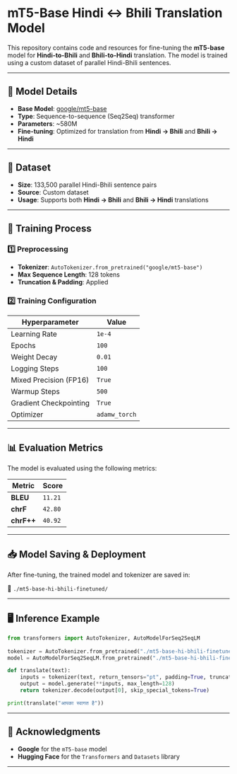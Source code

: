 # **mT5-Base Hindi ↔ Bhili Translation Model**

This repository contains code and resources for fine-tuning the **mT5-base** model for **Hindi-to-Bhili** and **Bhili-to-Hindi** translation. The model is trained using a custom dataset of parallel Hindi-Bhili sentences.

---

## 📖 **Model Details**

- **Base Model**: [google/mt5-base](https://huggingface.co/google/mt5-base)
- **Type**: Sequence-to-sequence (Seq2Seq) transformer
- **Parameters**: ~580M
- **Fine-tuning**: Optimized for translation from **Hindi → Bhili** and **Bhili → Hindi**

---

## 📂 **Dataset**

- **Size**: 133,500 parallel Hindi-Bhili sentence pairs
- **Source**: Custom dataset
- **Usage**: Supports both **Hindi → Bhili** and **Bhili → Hindi** translations

---

## 🚀 **Training Process**

### **1️⃣ Preprocessing**

- **Tokenizer**: `AutoTokenizer.from_pretrained("google/mt5-base")`
- **Max Sequence Length**: 128 tokens
- **Truncation & Padding**: Applied

### **2️⃣ Training Configuration**

| **Hyperparameter**     | **Value**    |
|----------------------|------------|
| Learning Rate       | `1e-4`     |
| Epochs             | `100`      |
| Weight Decay       | `0.01`     |
| Logging Steps      | `100`      |
| Mixed Precision (FP16) | `True`  |
| Warmup Steps       | `500`      |
| Gradient Checkpointing | `True`  |
| Optimizer          | `adamw_torch` |

---

## 📊 **Evaluation Metrics**

The model is evaluated using the following metrics:

| **Metric**  | **Score**  |
|------------|-----------|
| **BLEU**   | `11.21`   |
| **chrF**   | `42.80`   |
| **chrF++** | `40.92`   |

---

## 📥 **Model Saving & Deployment**

After fine-tuning, the trained model and tokenizer are saved in:

📂 `./mt5-base-hi-bhili-finetuned/`

---

## 🖥️ **Inference Example**

```python
from transformers import AutoTokenizer, AutoModelForSeq2SeqLM
 
tokenizer = AutoTokenizer.from_pretrained("./mt5-base-hi-bhili-finetuned")
model = AutoModelForSeq2SeqLM.from_pretrained("./mt5-base-hi-bhili-finetuned")

def translate(text):
    inputs = tokenizer(text, return_tensors="pt", padding=True, truncation=True, max_length=128)
    output = model.generate(**inputs, max_length=128)
    return tokenizer.decode(output[0], skip_special_tokens=True)

print(translate("आपका स्वागत है")) 
```

---

## 🙌 **Acknowledgments**

- **Google** for the `mT5-base` model
- **Hugging Face** for the `Transformers` and `Datasets` library

---


